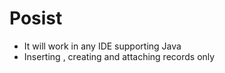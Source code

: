 # Posist

* It will work in any IDE supporting Java
* Inserting , creating and attaching records only
